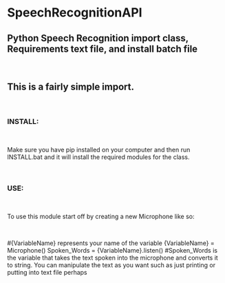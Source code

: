 # SpeechRecognitionAPI


    
<html>
    <h2>Python Speech Recognition import class, Requirements text file, and install batch file</h2><br>
    <h2>This is a fairly simple import.</h2><br>
    <h3>INSTALL:</h3><br>
    <p>Make sure you have pip installed on your computer and then run INSTALL.bat and it will install the required modules for the class.</p><br>
    <h3>USE:</h3><br>
    <p>To use this module start off by creating a new Microphone like so:</p><br>
    <p>#{VariableName} represents your name of the variable
    {VariableName} = Microphone()
    Spoken_Words = {VariableName}.listen()
    #Spoken_Words is the variable that takes the text spoken into the microphone and converts it to string. You can manipulate the text as you want such as just printing or putting into text file perhaps</p>
    </html>
